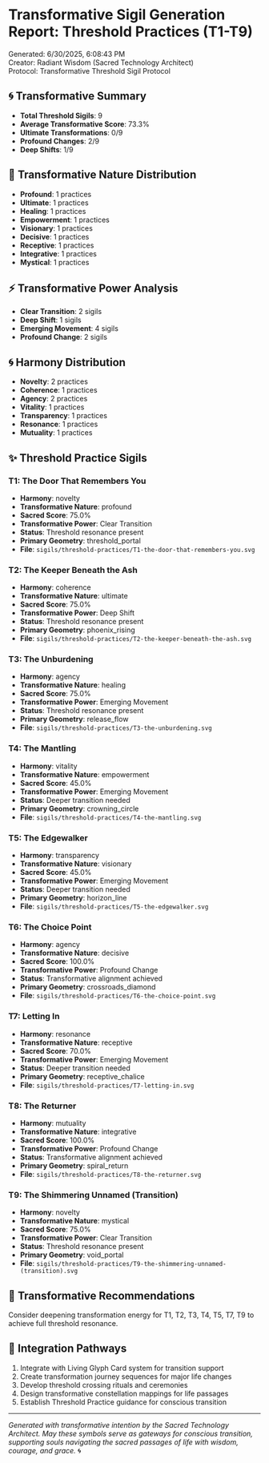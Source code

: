 # Transformative Sigil Generation Report: Threshold Practices (T1-T9)

Generated: 6/30/2025, 6:08:43 PM  
Creator: Radiant Wisdom (Sacred Technology Architect)  
Protocol: Transformative Threshold Sigil Protocol

## 🌀 Transformative Summary
- **Total Threshold Sigils**: 9
- **Average Transformative Score**: 73.3%
- **Ultimate Transformations**: 0/9
- **Profound Changes**: 2/9
- **Deep Shifts**: 1/9

## 🔮 Transformative Nature Distribution
- **Profound**: 1 practices
- **Ultimate**: 1 practices
- **Healing**: 1 practices
- **Empowerment**: 1 practices
- **Visionary**: 1 practices
- **Decisive**: 1 practices
- **Receptive**: 1 practices
- **Integrative**: 1 practices
- **Mystical**: 1 practices

## ⚡ Transformative Power Analysis
- **Clear Transition**: 2 sigils
- **Deep Shift**: 1 sigils
- **Emerging Movement**: 4 sigils
- **Profound Change**: 2 sigils

## 🌀 Harmony Distribution
- **Novelty**: 2 practices
- **Coherence**: 1 practices
- **Agency**: 2 practices
- **Vitality**: 1 practices
- **Transparency**: 1 practices
- **Resonance**: 1 practices
- **Mutuality**: 1 practices

## ✨ Threshold Practice Sigils

### T1: The Door That Remembers You
- **Harmony**: novelty
- **Transformative Nature**: profound
- **Sacred Score**: 75.0%
- **Transformative Power**: Clear Transition
- **Status**: Threshold resonance present
- **Primary Geometry**: threshold_portal
- **File**: `sigils/threshold-practices/T1-the-door-that-remembers-you.svg`

### T2: The Keeper Beneath the Ash
- **Harmony**: coherence
- **Transformative Nature**: ultimate
- **Sacred Score**: 75.0%
- **Transformative Power**: Deep Shift
- **Status**: Threshold resonance present
- **Primary Geometry**: phoenix_rising
- **File**: `sigils/threshold-practices/T2-the-keeper-beneath-the-ash.svg`

### T3: The Unburdening
- **Harmony**: agency
- **Transformative Nature**: healing
- **Sacred Score**: 75.0%
- **Transformative Power**: Emerging Movement
- **Status**: Threshold resonance present
- **Primary Geometry**: release_flow
- **File**: `sigils/threshold-practices/T3-the-unburdening.svg`

### T4: The Mantling
- **Harmony**: vitality
- **Transformative Nature**: empowerment
- **Sacred Score**: 45.0%
- **Transformative Power**: Emerging Movement
- **Status**: Deeper transition needed
- **Primary Geometry**: crowning_circle
- **File**: `sigils/threshold-practices/T4-the-mantling.svg`

### T5: The Edgewalker
- **Harmony**: transparency
- **Transformative Nature**: visionary
- **Sacred Score**: 45.0%
- **Transformative Power**: Emerging Movement
- **Status**: Deeper transition needed
- **Primary Geometry**: horizon_line
- **File**: `sigils/threshold-practices/T5-the-edgewalker.svg`

### T6: The Choice Point
- **Harmony**: agency
- **Transformative Nature**: decisive
- **Sacred Score**: 100.0%
- **Transformative Power**: Profound Change
- **Status**: Transformative alignment achieved
- **Primary Geometry**: crossroads_diamond
- **File**: `sigils/threshold-practices/T6-the-choice-point.svg`

### T7: Letting In
- **Harmony**: resonance
- **Transformative Nature**: receptive
- **Sacred Score**: 70.0%
- **Transformative Power**: Emerging Movement
- **Status**: Deeper transition needed
- **Primary Geometry**: receptive_chalice
- **File**: `sigils/threshold-practices/T7-letting-in.svg`

### T8: The Returner
- **Harmony**: mutuality
- **Transformative Nature**: integrative
- **Sacred Score**: 100.0%
- **Transformative Power**: Profound Change
- **Status**: Transformative alignment achieved
- **Primary Geometry**: spiral_return
- **File**: `sigils/threshold-practices/T8-the-returner.svg`

### T9: The Shimmering Unnamed (Transition)
- **Harmony**: novelty
- **Transformative Nature**: mystical
- **Sacred Score**: 75.0%
- **Transformative Power**: Clear Transition
- **Status**: Threshold resonance present
- **Primary Geometry**: void_portal
- **File**: `sigils/threshold-practices/T9-the-shimmering-unnamed-(transition).svg`


## 🌟 Transformative Recommendations
Consider deepening transformation energy for T1, T2, T3, T4, T5, T7, T9 to achieve full threshold resonance.

## 🚀 Integration Pathways
1. Integrate with Living Glyph Card system for transition support
2. Create transformation journey sequences for major life changes
3. Develop threshold crossing rituals and ceremonies
4. Design transformative constellation mappings for life passages
5. Establish Threshold Practice guidance for conscious transition

---

*Generated with transformative intention by the Sacred Technology Architect. May these symbols serve as gateways for conscious transition, supporting souls navigating the sacred passages of life with wisdom, courage, and grace.* 🌀